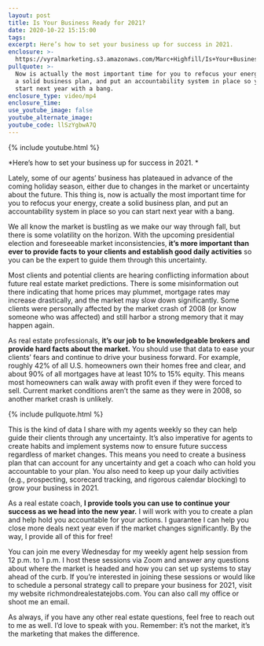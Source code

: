 ```yaml
---
layout: post
title: Is Your Business Ready for 2021?
date: 2020-10-22 15:15:00
tags:
excerpt: Here’s how to set your business up for success in 2021.
enclosure: >-
  https://vyralmarketing.s3.amazonaws.com/Marc+Highfill/Is+Your+Business+Ready+for+2021_+(1).mp4
pullquote: >-
  Now is actually the most important time for you to refocus your energy, create
  a solid business plan, and put an accountability system in place so you can
  start next year with a bang.
enclosure_type: video/mp4
enclosure_time:
use_youtube_image: false
youtube_alternate_image:
youtube_code: llSzYgbwA7Q
---
```


{% include youtube.html %}

*Here’s how to set your business up for success in 2021. *

Lately, some of our agents’ business has plateaued in advance of the coming holiday season, either due to changes in the market or uncertainty about the future. This thing is, now is actually the most important time for you to refocus your energy, create a solid business plan, and put an accountability system in place so you can start next year with a bang.&nbsp;

We all know the market is bustling as we make our way through fall, but there is some volatility on the horizon. With the upcoming presidential election and foreseeable market inconsistencies, **it’s more important than ever to provide facts to your clients and establish good daily activities** so you can be the expert to guide them through this uncertainty.&nbsp;

Most clients and potential clients are hearing conflicting information about future real estate market predictions. There is some misinformation out there indicating that home prices may plummet, mortgage rates may increase drastically, and the market may slow down significantly. Some clients were personally affected by the market crash of 2008 (or know someone who was affected) and still harbor a strong memory that it may happen again.&nbsp;

As real estate professionals, **it’s our job to be knowledgeable brokers and provide hard facts about the market.** You should use that data to ease your clients’ fears and continue to drive your business forward. For example, roughly 42% of all U.S. homeowners own their homes free and clear, and about 90% of all mortgages have at least 10% to 15% equity. This means most homeowners can walk away with profit even if they were forced to sell. Current market conditions aren’t the same as they were in 2008, so another market crash is unlikely.

{% include pullquote.html %}

This is the kind of data I share with my agents weekly so they can help guide their clients through any uncertainty. It’s also imperative for agents to create habits and implement systems now to ensure future success regardless of market changes. This means you need to create a business plan that can account for any uncertainty and get a coach who can hold you accountable to your plan. You also need to keep up your daily activities (e.g., prospecting, scorecard tracking, and rigorous calendar blocking) to grow your business in 2021.&nbsp;

As a real estate coach, **I provide tools you can use to continue your success as we head into the new year.** I will work with you to create a plan and help hold you accountable for your actions. I guarantee I can help you close more deals next year even if the market changes significantly. By the way, I provide all of this for free\!

You can join me every Wednesday for my weekly agent help session from 12 p.m. to 1 p.m. I host these sessions via Zoom and answer any questions about where the market is headed and how you can set up systems to stay ahead of the curb. If you’re interested in joining these sessions or would like to schedule a personal strategy call to prepare your business for 2021, visit my website richmondrealestatejobs.com. You can also call my office or shoot me an email.&nbsp;

As always, if you have any other real estate questions, feel free to reach out to me as well. I’d love to speak with you. Remember: it’s not the market, it’s the marketing that makes the difference.
